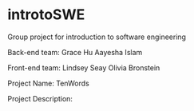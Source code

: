 # introtoSWE
Group project for introduction to software engineering 

Back-end team:
Grace Hu
Aayesha Islam

Front-end team:
Lindsey Seay 
Olivia Bronstein

Project Name: TenWords

Project Description:
